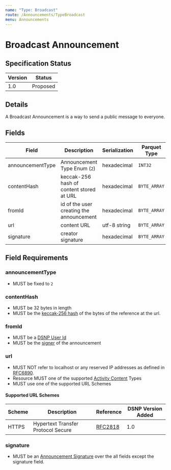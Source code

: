 ```yaml
---
name: "Type: Broadcast"
route: /Announcements/TypeBroadcast
menu: Announcements
---
```


# Broadcast Announcement

## Specification Status

| Version | Status   |
| ------  | -------- |
| 1.0     | Proposed |

## Details

A Broadcast Announcement is a way to send a public message to everyone.

## Fields

| Field | Description | Serialization | Parquet Type | Bloom Filter |
| ----- | ----------- | ------------- | ------------ | ------------ |
| announcementType | Announcement Type Enum (`2`) | hexadecimal | `INT32` | no |
| contentHash | keccak-256 hash of content stored at URL | hexadecimal | `BYTE_ARRAY` | YES
| fromId | id of the user creating the announcement | hexadecimal | `BYTE_ARRAY` | YES
| url | content URL | utf-8 string | `BYTE_ARRAY` | no
| signature | creator signature | hexadecimal | `BYTE_ARRAY` | no

## Field Requirements

### announcementType

- MUST be fixed to `2`

### contentHash

- MUST be 32 bytes in length
- MUST be the [keccak-256 hash](https://keccak.team/files/Keccak-submission-3.pdf) of the bytes of the reference at the url.

### fromId

- MUST be a [DSNP User Id](/Identifiers#dsnp-user-id)
- MUST be the [signer](/Announcements/Signatures) of the announcement

### url

- MUST NOT refer to localhost or any reserved IP addresses as defined in [RFC6890](https://datatracker.ietf.org/doc/html/rfc6890).
- Resource MUST one of the supported [Activity Content](/ActivityContent/Overview) Types
- MUST use one of the supported URL Schemes

#### Supported URL Schemes

| Scheme | Description | Reference | DSNP Version Added |
| ------ |------------ | --------- | ------------------ |
| HTTPS | Hypertext Transfer Protocol Secure | [RFC2818](https://datatracker.ietf.org/doc/html/rfc2818) | 1.0 |

### signature

- MUST be an [Announcement Signature](/Announcements/Signatures) over the all fields except the signature field.
